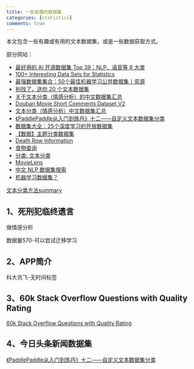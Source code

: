 ```yaml
---
title: 一些有趣的数据集
categories: [statistics]
comments: true
---
```


本文包含一些有趣或有用的文本数据集，或是一些数据获取方式。

部分网站：
+ [最好用的 AI 开源数据集 Top 39：NLP、语音等 6 大类](https://www.oschina.net/news/82233/ai-top-39)
+ [100+ Interesting Data Sets for Statistics](https://rs.io/100-interesting-data-sets-for-statistics/?utm_expid=50231141-3.8QxdstXzRuupDFRQRzuMHA.0&utm_referrer=http%3A%2F%2Ftop.jobbole.com%2F1098%2F)
+ [最强数据集集合：50个最佳机器学习公共数据集丨资源](https://cloud.tencent.com/developer/article/1369690)
+ [别找了，送你 20 个文本数据集](https://blog.csdn.net/qq_28168421/article/details/90309686)
+ [关于文本分类（情感分析）的中文数据集汇总](https://blog.csdn.net/alip39/article/details/95891321)
+ [Douban Movie Short Comments Dataset V2](https://www.kaggle.com/utmhikari/doubanmovieshortcomments)
+ [文本分类（情感分析）中文数据集汇总](https://zhuanlan.zhihu.com/p/80029681)
+ [《PaddlePaddle从入门到炼丹》十二——自定义文本数据集分类](https://cloud.tencent.com/developer/article/1623068)
+ [数据集大全：25个深度学习的开放数据集](https://developer.aliyun.com/article/576274)
+ [【数据】主题分类数据集](https://zhuanlan.zhihu.com/p/129893846)
+ [Death Row Information](https://www.tdcj.texas.gov/death_row/dr_executed_offenders.html)
+ [食物查询](https://foodb.ca/foods)
+ [分类: 文本分类](https://hyper.ai/area/%e6%96%87%e6%9c%ac%e5%88%86%e7%b1%bb)
+ [MovieLens](https://grouplens.org/datasets/movielens/)
+ [中文 NLP 数据集搜索](https://www.cluebenchmarks.com/dataSet_search.html)
+ [机器学习数据集？](https://www.zhihu.com/question/63383992/answer/222718972)

[文本分类方法summary](https://www.heywhale.com/mw/project/5be7e948954d6e0010632ef2)

## 1、死刑犯临终遗言

做情感分析

数据量570-可以尝试迁移学习

## 2、APP简介

科大讯飞-无时间标签

## 3、60k Stack Overflow Questions with Quality Rating

[60k Stack Overflow Questions with Quality Rating](https://www.kaggle.com/imoore/60k-stack-overflow-questions-with-quality-rate)

## 4、今日头条新闻数据集
[《PaddlePaddle从入门到炼丹》十二——自定义文本数据集分类](https://cloud.tencent.com/developer/article/1623068)